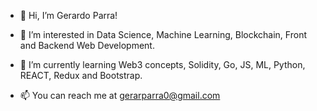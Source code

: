 - 👋 Hi, I’m Gerardo Parra!

- 👀 I’m interested in Data Science, Machine Learning, Blockchain, Front and Backend Web Development.

- 🌱 I’m currently learning Web3 concepts, Solidity, Go, JS, ML, Python, REACT, Redux and Bootstrap.

- 📫 You can reach me at gerarparra0@gmail.com

<!---
gerarparra0/gerarparra0 is a ✨ special ✨ repository because its `README.md` (this file) appears on your GitHub profile.
You can click the Preview link to take a look at your changes.
--->
